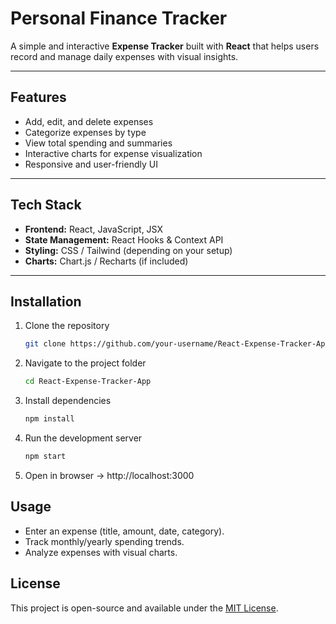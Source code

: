 # Personal Finance Tracker

A simple and interactive **Expense Tracker** built with **React** that helps users record and manage daily expenses with visual insights.

---

## Features
- Add, edit, and delete expenses  
- Categorize expenses by type  
- View total spending and summaries  
- Interactive charts for expense visualization  
- Responsive and user-friendly UI  

---

## Tech Stack
- **Frontend:** React, JavaScript, JSX  
- **State Management:** React Hooks & Context API  
- **Styling:** CSS / Tailwind (depending on your setup)  
- **Charts:** Chart.js / Recharts (if included)  

---

## Installation
1. Clone the repository  
   ```bash
   git clone https://github.com/your-username/React-Expense-Tracker-App.git
   
2. Navigate to the project folder
   ```bash
   cd React-Expense-Tracker-App

3. Install dependencies
   ```bash
   npm install

4. Run the development server
   ```bash
   npm start
5. Open in browser → http://localhost:3000

## Usage
- Enter an expense (title, amount, date, category).  
- Track monthly/yearly spending trends.  
- Analyze expenses with visual charts.  

## License
This project is open-source and available under the [MIT License](LICENSE).
